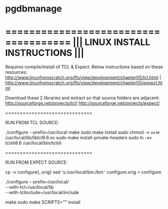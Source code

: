 # pgdbmanage

=====================================
||| LINUX INSTALL INSTRUCTIONS |||
=====================================

Requires compile/install of TCL & Expect. Below instructions based on these resources:
http://www.linuxfromscratch.org/lfs/view/development/chapter05/tcl.html | 
http://www.linuxfromscratch.org/lfs/view/development/chapter05/expect.html

Download these 2 libraries and extract so that source folders are adjacent:
http://sourceforge.net/projects/tcl/
http://sourceforge.net/projects/expect/

==============================

RUN FROM TCL SOURCE:

./configure --prefix=/usr/local
make
sudo make install
sudo chmod -v u+w /usr/local/lib/libtcl8.6.so
sudo make install-private-headers
sudo ln -sv tclsh8.6 /usr/local/bin/tclsh

==============================

RUN FROM EXPECT SOURCE:

cp -v configure{,.orig}
sed 's:/usr/local/bin:/bin:' configure.orig > configure

./configure --prefix=/usr/local/       \
            --with-tcl=/usr/local/lib \
            --with-tclinclude=/usr/local/include

make
sudo make SCRIPTS="" install
